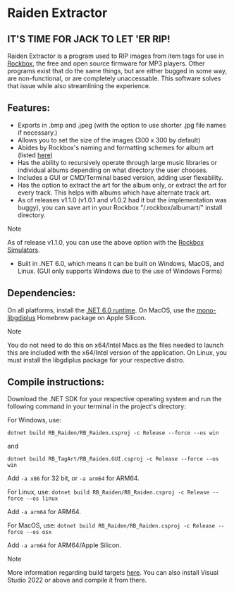 # Raiden Extractor

## **IT'S TIME FOR JACK TO LET 'ER RIP!**
Raiden Extractor is a program used to RIP images from item tags for use in [Rockbox](https://www.rockbox.org/), the free and open source firmware for MP3 players.
Other programs exist that do the same things, but are either bugged in some way, are non-functional, or are completely unaccessable. This software solves that issue while also streamlining the experience.

## Features:
- Exports in .bmp and .jpeg (with the option to use shorter .jpg file names if necessary.)
- Allows you to set the size of the images (300 x 300 by default)
- Abides by Rockbox's naming and formatting schemes for album art (listed [here](https://download.rockbox.org/daily/manual/rockbox-ipodvideo/rockbox-buildap3.html))
- Has the ability to recursively operate through large music libraries or individual albums depending on what directory the user chooses.
- Includes a GUI or CMD/Terminal based version, adding user flexability.
- Has the option to extract the art for the album only, or extract the art for every track. This helps with albums which have alternate track art.
- As of releases v1.1.0 (v1.0.1 and v1.0.2 had it but the implementation was buggy), you can save art in your Rockbox "/.rockbox/albumart/" install directory.
> [!NOTE]
> As of release v1.1.0, you can use the above option with the [Rockbox Simulators](http://rasher.dk/rockbox/simulator/).
- Built in .NET 6.0, which means it can be built on Windows, MacOS, and Linux. (GUI only supports Windows due to the use of Windows Forms)

## Dependencies:
On all platforms, install the [.NET 6.0 runtime](https://dotnet.microsoft.com/en-us/download/dotnet/6.0).
On MacOS, use the [mono-libgdiplus](https://formulae.brew.sh/formula/mono-libgdiplus) Homebrew package on Apple Silicon. 
> [!NOTE]
> You do not need to do this on x64/Intel Macs as the files needed to launch this are included with the x64/Intel version of the application.
On Linux, you must install the libgdiplus package for your respective distro.

## Compile instructions:
Download the .NET SDK for your respective operating system and run the following command in your terminal in the project's directory:

For Windows, use:
```
dotnet build RB_Raiden/RB_Raiden.csproj -c Release --force --os win
```
and
```
dotnet build RB_TagArt/RB_Raiden.GUI.csproj -c Release --force --os win
```

Add ```-a x86``` for 32 bit, or ```-a arm64``` for ARM64.

For Linux, use:
```dotnet build RB_Raiden/RB_Raiden.csproj -c Release --force --os linux```

Add ```-a arm64``` for ARM64.

For MacOS, use:
```dotnet build RB_Raiden/RB_Raiden.csproj -c Release --force --os osx```

Add ```-a arm64``` for ARM64/Apple Silicon.

> [!NOTE]
> More information regarding build targets [here](https://learn.microsoft.com/en-us/dotnet/core/rid-catalog). You can also install Visual Studio 2022 or above and compile it from there.